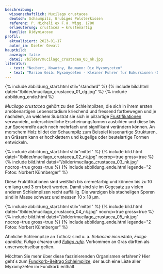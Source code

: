 ```yaml
---
beschreibung:
  wissenschaftlich: Mucilago crustacea
  deutsch: Schaumpilz, Grubiges Polsterkissen
  referenz: P. Micheli ex F.H. Wigg. 1780
  erlaeuterung: crustacea = krustenartig
  familie: Didymiaceae
profil:
  aktualisiert: 2023-01-17
  autor_in: Dieter Gewalt
hauptbild:
  anzeige: false
  datei: /bilder/mucilago_crustacea_03_nk.jpg
literatur:
  - text: "Neubert, Nowotny, Baumann: Die Myxomyceten"
  - text: "Marion Geib: Myxomyceten - Kleiner Führer für Exkursionen (S. 90)"
---
```

{% include abbildung_start.html stil="standard" %}
{% include bild.html datei="/bilder/mucilago_crustacea_01_dg.jpg" %}
{% include abbildung_ende.html %}

*Mucilago crustacea* gehört zu den Schleimpilzen, die sich in ihrem ersten amöbenartigen Lebensstadium kriechend und fressend fortbewegen und je nachdem, an welchem Substrat sie sich in pilzartige [Fruktifikationen](Fruktifikation "Glossar") verwandeln, unterschiedliche Erscheinungsformen ausbilden und diese bis zur Sporenreife auch noch mehrfach und signifikant verändern können. An morschem Holz bildet der Schaumpilz zum Beispiel kissenartige Strukturen, an Gräsern kann er hochklettern und kugelige oder beutelartige Formen entwickeln.

{% include abbildung_start.html stil="mittel" %}
{% include bild.html datei="/bilder/mucilago_crustacea_02_nk.jpg" nocrop=true gross=true %}
{% include bild.html datei="/bilder/mucilago_crustacea_03_nk.jpg" nocrop=true gross=true %}
{% include abbildung_ende.html legende="2 Fotos: Norbert Kühnberger" %}

Diese Fruktifikationen sind weißlich bis cremefarbig und können bis zu 10 cm lang und 3 cm breit werden. Damit sind sie im Gegesatz zu vielen anderen Schleimpilzen recht auffällig. Die warzigen bis stacheligen Sporen sind in Masse schwarz und messen 10 x 18 µm.

{% include abbildung_start.html stil="mittel" %}
{% include bild.html datei="/bilder/mucilago_crustacea_04_nk.jpg" nocrop=true gross=true %}
{% include bild.html datei="/bilder/mucilago_crustacea_05_nk.jpg" nocrop=true gross=true %}
{% include abbildung_ende.html legende="2 Fotos: Norbert Kühnberger" %}

Ähnliche Schleimpilze an Totholz sind u. a. *Sebacina incrustata*, *Fuligo candida*, *Fuligo cinerea* und *[Fuligo rufa](/pilze/fuligo-rufa-rötliche-lohblüte)*. Vorkommen an Gras dürften als unverwechselbar gelten.

Möchten Sie mehr über diese faszinierenden Organismen erfahren? Hier geht´s zum [Fundkorb-Beitrag Schleimpilze](/verwandt/schleimpilze-myxomyzeten), der auch eine Liste aller Myxomyzeten im Fundkorb enthält.
